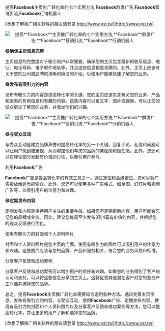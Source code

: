 提高**Facebook**主页推广转化率的七个实用方法,**Facebook**群发广告,**Facebook**营销引流,**Facebook**行销机器人

[😍想了解推广相关软件的朋友请登录 http://www.vst.tw](http://www.vst.tw)

 <center><img src="https://vst.tw/MP4/tuiguang/png/5.png" alt="提高**Facebook**主页推广转化率的七个实用方法,**Facebook**群发广告,**Facebook**营销引流,**Facebook**行销机器人"></center>

**😄确保主页信息完整**

主页信息的完整度对于吸引用户非常重要。确保您的主页包含最新的联系信息、地址、电话号码、电子邮件地址等，并且这些信息都是准确的。此外，主页上应该有关于您的公司或品牌的清晰和简洁的介绍，以便用户能够快速了解您的业务。

**😄发布有吸引力的内容**

发布有吸引力的内容是提高转化率的关键。您的主页应该包含有关您的业务、产品和服务的有用信息和有趣的内容。这些内容可以是文字、图片或视频，可以让您的受众更加了解您的业务，并激发他们的兴趣。

 <center><img src="https://vst.tw/MP4/tuiguang/png/8.png" alt="提高**Facebook**主页推广转化率的七个实用方法,**Facebook**群发广告,**Facebook**营销引流,**Facebook**行销机器人"></center>

**😄与受众互动**

与受众互动是建立品牌声誉和提高转化率的另一个关键。回复评论、私信和问题可以让用户感到被重视，从而增加他们与您的品牌的亲密感和信任感。此外，您还可以在评论部分发起有价值的讨论，以吸引用户参与。

利用**Facebook**广告

**Facebook**广告是提高转化率的有效工具之一。通过定位和高级定位，您可以将广告投放给适当的受众。此外，您还可以使用多种广告格式，如单图、幻灯片和视频广告等，以吸引用户的注意力和兴趣。

**😄定期发布内容**

定期发布内容是保持用户关注的重要手段。如果您不定期更新内容，用户可能会忘记您的品牌或业务。因此，建议您每周至少发布3到4篇有价值的内容，并根据您的观众反馈进行优化。

使用有吸引力的封面和个人资料照片

封面和个人资料照片是您主页的门面。使用有吸引力的图片可以吸引用户的注意力和兴趣。这些图片应该与您的品牌、产品和服务相关，符合您的业务风格和标准。

分享客户反馈和成功案例

分享客户反馈和成功案例可以增加用户的信任和兴趣。如果您的业务得到了客户的认可和支持，可以将这些信息分享到主页上。这将促使其他潜在客户对您的业务产生兴趣并选择您的品牌。

总之，提高**Facebook**主页推广转化率需要综合运用各种方法。通过完善主页信息、发布有吸引力的内容、与受众互动、使用**Facebook**广告、定期发布内容、使用有吸引力的封面和个人资料照片以及分享客户反馈和成功案例等方法，您可以提高转化率，并让更多的用户了解和选择您的品牌。

[😍想了解推广相关软件的朋友请登录 http://www.vst.tw](http://www.vst.tw)



